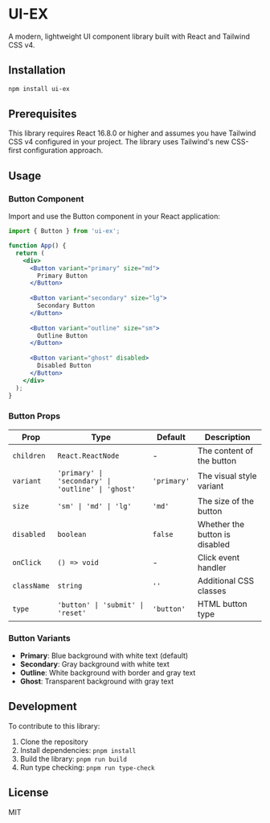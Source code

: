 # UI-EX

A modern, lightweight UI component library built with React and Tailwind CSS v4.

## Installation

```bash
npm install ui-ex
```

## Prerequisites

This library requires React 16.8.0 or higher and assumes you have Tailwind CSS v4 configured in your project. The library uses Tailwind's new CSS-first configuration approach.

## Usage

### Button Component

Import and use the Button component in your React application:

```jsx
import { Button } from 'ui-ex';

function App() {
  return (
    <div>
      <Button variant="primary" size="md">
        Primary Button
      </Button>
      
      <Button variant="secondary" size="lg">
        Secondary Button
      </Button>
      
      <Button variant="outline" size="sm">
        Outline Button
      </Button>
      
      <Button variant="ghost" disabled>
        Disabled Button
      </Button>
    </div>
  );
}
```

### Button Props

| Prop | Type | Default | Description |
|------|------|---------|-------------|
| `children` | `React.ReactNode` | - | The content of the button |
| `variant` | `'primary' \| 'secondary' \| 'outline' \| 'ghost'` | `'primary'` | The visual style variant |
| `size` | `'sm' \| 'md' \| 'lg'` | `'md'` | The size of the button |
| `disabled` | `boolean` | `false` | Whether the button is disabled |
| `onClick` | `() => void` | - | Click event handler |
| `className` | `string` | `''` | Additional CSS classes |
| `type` | `'button' \| 'submit' \| 'reset'` | `'button'` | HTML button type |

### Button Variants

- **Primary**: Blue background with white text (default)
- **Secondary**: Gray background with white text
- **Outline**: White background with border and gray text
- **Ghost**: Transparent background with gray text

## Development

To contribute to this library:

1. Clone the repository
2. Install dependencies: `pnpm install`
3. Build the library: `pnpm run build`
4. Run type checking: `pnpm run type-check`

## License

MIT
